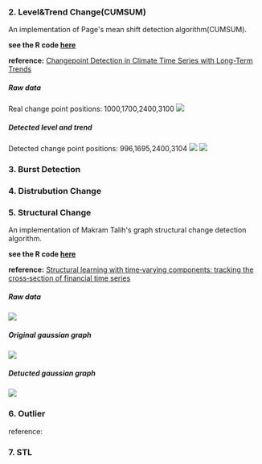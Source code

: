 
### 2. Level&Trend Change(CUMSUM)
An implementation of Page's mean shift detection algorithm(CUMSUM).

**see the R code [here](https://github.com/chenhaotian/Changepoints/tree/master/leveltrend_change)**

**reference:**
[Changepoint Detection in Climate Time Series with Long-Term Trends](http://journals.ametsoc.org/doi/full/10.1175/JCLI-D-12-00704.1)

##### Raw data
Real change point positions: 1000,1700,2400,3100
![](https://raw.githubusercontent.com/chenhaotian/Changepoints/master/leveltrend_change/raw.png)
##### Detected level and trend
Detected change point positions: 996,1695,2400,3104
![](https://raw.githubusercontent.com/chenhaotian/Changepoints/master/leveltrend_change/level.png)
![](https://raw.githubusercontent.com/chenhaotian/Changepoints/master/leveltrend_change/trend.png)

### 3. Burst Detection

### 4. Distrubution Change

### 5. Structural Change
An implementation of  Makram Talih's graph structural change detection algorithm.

**see the R code [here](https://github.com/chenhaotian/Changepoints/tree/master/structural_change)**

**reference:**
[Structural learning with time‐varying components: tracking the cross‐section of financial time series](https://www.researchgate.net/publication/4914219_Structural_learning_with_time-varying_components_Tracking_the_crosssection_of_financial_time_series)

##### Raw data

![](https://raw.githubusercontent.com/chenhaotian/Changepoints/master/structural_change/Screenshot_from_2015-04-30_16:35:28.png)

##### Original gaussian graph

![](https://raw.githubusercontent.com/chenhaotian/Changepoints/master/structural_change/Screenshot_from_2015-04-30_16:35:48.png)

##### Detucted gaussian graph

![](https://raw.githubusercontent.com/chenhaotian/Changepoints/master/structural_change/Screenshot_from_2015-04-30_16:36:38.png)

### 6. Outlier

reference:

### 7. STL
